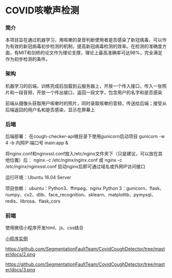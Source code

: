 # COVID咳嗽声检测

### 简介

本项目旨在通过机器学习，用咳嗽的录音判断使用者是否感染了新冠病毒，可以作为有效的新冠病毒初步检测的机制，提高新冠病毒检测的效率。在检测的准确度方面，有MIT和剑桥的论文作为理论支撑，理论上最高准确率可达98%，完全满足作为初步检测的条件。

### 架构

机器学习的后端，训练完成后加载到云服务器上，开放一个传入接口，传入一张照片和一段音频，开放一个传出接口，返回一段文字，包含用户的名字和是否感染

前端从摄像头获取用户咳嗽时的照片，同时录取咳嗽的音频，传送给后端；接受从后端返回的用户名和是否感染，显示在屏幕上

### 后端

后端部署：
在cough-checker-api根目录下使用gunicorn启动项目
gunicorn -w 4 -b 内网IP:端口号 main:app &

将nginx.conf和nginxssl.conf放入/etc/nginx文件夹下（只是建议，可以放在其他位置）后：
nginx -c /etc/nginx/nginx.conf 或 nginx -c /etc/nginx/nginxssl.conf
启动nginx后即可通过域名或外网IP访问接口

运行环境：Ubuntu 16.04 Server

项目依赖：
ubuntu：Python3、ffmpeg、nginx
Python 3：gunicorn、flask、numpy、cv2、dlib、face_recognition、sklearn、matplotlib、pymysql、redis、librosa、flask_cors

### 前端

使用微信小程序开发html、js、css结合



[小程序实例](https://github.com/SegmentationFaultTeam/CovidCoughDetector/tree/master/docs/1.png)



https://github.com/SegmentationFaultTeam/CovidCoughDetector/tree/master/docs/2.png

https://github.com/SegmentationFaultTeam/CovidCoughDetector/tree/master/docs/3.png